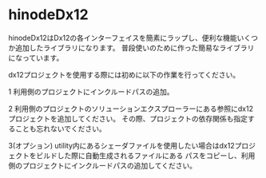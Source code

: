 # hinodeDx12
hinodeDx12はDx12の各インターフェイスを簡素にラップし、便利な機能いくつか追加したライブラリになります。
普段使いのために作った簡易なライブラリになっています。

dx12プロジェクトを使用する際には初めに以下の作業を行ってください。

1 利用側のプロジェクトにインクルードパスの追加。

2 利用側のプロジェクトのソリューションエクスプローラーにある参照にdx12プロジェクトを追加してください。
その際、プロジェクトの依存関係も指定することも忘れないでください。

3(オプション) utility内にあるシェーダファイルを使用したい場合はdx12プロジェクトをビルドした際に自動生成されるファイルにある
パスをコピーし、利用側のプロジェクトにインクルードパスの追加してください。
